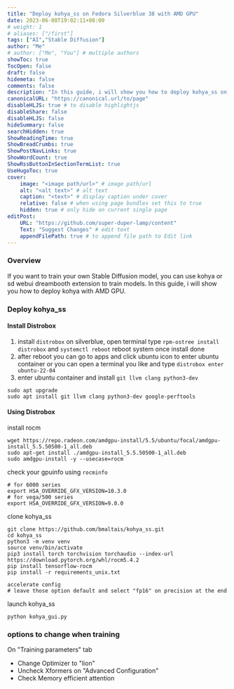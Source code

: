 ```yaml
---
title: "Deploy kohya_ss on Fedora Silverblue 38 with AMD GPU"
date: 2023-06-08T19:02:11+08:00
# weight: 1
# aliases: ["/first"]
tags: ["AI","Stable Diffusion"]
author: "Me"
# author: ["Me", "You"] # multiple authors
showToc: true
TocOpen: false
draft: false
hidemeta: false
comments: false
description: "In this guide, i will show you how to deploy kohya_ss on Fedora Silverblue 38 with AMD GPU."
canonicalURL: "https://canonical.url/to/page"
disableHLJS: true # to disable highlightjs
disableShare: false
disableHLJS: false
hideSummary: false
searchHidden: true
ShowReadingTime: true
ShowBreadCrumbs: true
ShowPostNavLinks: true
ShowWordCount: true
ShowRssButtonInSectionTermList: true
UseHugoToc: true
cover:
    image: "<image path/url>" # image path/url
    alt: "<alt text>" # alt text
    caption: "<text>" # display caption under cover
    relative: false # when using page bundles set this to true
    hidden: true # only hide on current single page
editPost:
    URL: "https://github.com/super-duper-lamp/content"
    Text: "Suggest Changes" # edit text
    appendFilePath: true # to append file path to Edit link
---
```


### Overview

If you want to train your own Stable Diffusion model, you can use kohya or sd webui dreambooth extension to train models. In this guide, i will show you how to deploy kohya with AMD GPU.

### Deploy kohya_ss

#### Install Distrobox

1. install `distrobox` on silverblue, open terminal type
   `rpm-ostree install distrobox` and `systemctl reboot` reboot system once install done
1. after reboot you can go to apps and click ubuntu icon
   to enter ubuntu container
   or you can open a terminal you like and type
   `distrobox enter ubuntu-22-04`
1. enter ubuntu container and install `git llvm clang python3-dev`

```
sudo apt upgrade
sudo apt install git llvm clang python3-dev google-perftools
```

#### Using Distrobox

install rocm

```
wget https://repo.radeon.com/amdgpu-install/5.5/ubuntu/focal/amdgpu-install_5.5.50500-1_all.deb
sudo apt-get install ./amdgpu-install_5.5.50500-1_all.deb
sudo amdgpu-install -y --usecase=rocm
```

check your gpuinfo using `rocminfo`

```
# for 6000 series
export HSA_OVERRIDE_GFX_VERSION=10.3.0
# for vega/500 series
export HSA_OVERRIDE_GFX_VERSION=9.0.0
```

clone kohya_ss

```
git clone https://github.com/bmaltais/kohya_ss.git
cd kohya_ss
python3 -m venv venv
source venv/bin/activate
pip3 install torch torchvision torchaudio --index-url https://download.pytorch.org/whl/rocm5.4.2
pip install tensorflow-rocm
pip install -r requirements_unix.txt

accelerate config
# leave those option default and select "fp16" on precision at the end
```

launch kohya_ss

```
python kohya_gui.py
```

### options to change when training

On "Training parameters" tab

- Change Optimizer to "lion"
- Uncheck Xformers on "Advanced Configuration"
- Check Memory efficient attention
